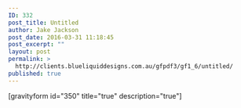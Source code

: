 ```yaml
---
ID: 332
post_title: Untitled
author: Jake Jackson
post_date: 2016-03-31 11:18:45
post_excerpt: ""
layout: post
permalink: >
  http://clients.blueliquiddesigns.com.au/gfpdf3/gf1_6/untitled/
published: true
---
```

[gravityform id="350" title="true" description="true"]